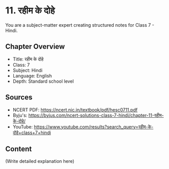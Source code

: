 # 11. रहीम के दोहे

You are a subject-matter expert creating structured notes for Class 7 - Hindi.

## Chapter Overview
- Title: रहीम के दोहे
- Class: 7
- Subject: Hindi
- Language: English
- Depth: Standard school level

## Sources
- NCERT PDF: https://ncert.nic.in/textbook/pdf/hesc0711.pdf
- Byju's: https://byjus.com/ncert-solutions-class-7-hindi/chapter-11-रहीम-के-दोहे/
- YouTube: https://www.youtube.com/results?search_query=रहीम-के-दोहे+class+7+hindi

## Content
(Write detailed explanation here)
